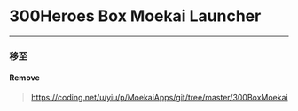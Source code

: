  # 300Heroes Box Moekai Launcher
 ----------

### 移至
#### Remove
> https://coding.net/u/yiu/p/MoekaiApps/git/tree/master/300BoxMoekai
